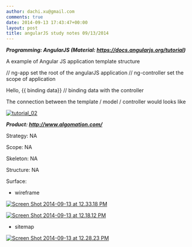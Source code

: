 ```yaml
---
author: dachi.xu@gmail.com
comments: true
date: 2014-09-13 17:43:47+00:00
layout: post
title: angularJS study notes 09/13/2014
---
```


_**Programming: AngularJS (Material: https://docs.angularjs.org/tutorial)**_

A example of Angular JS application template structure

<html ng-app="appName"> // ng-app set the root of the angularJS application

<head></head>

<body ng-controller="controllerName"> // ng-controller set the scope of application

<div ng-repeat="">

<p>Hello, {{ binding data}} // binding data with the controller

</div>

</body>

</html>

The connection between the template / model / controller would looks like

[![tutorial_02](http://dachicj.com/wp-content/uploads/2014/09/tutorial_02-300x182.png)](http://dachicj.com/wp-content/uploads/2014/09/tutorial_02.png)



_**Product: http://www.algomation.com/**_

Strategy: NA

Scope: NA

Skeleton: NA

Structure: NA

Surface:



	
  * wireframe


[![Screen Shot 2014-09-13 at 12.33.18 PM](http://dachicj.com/wp-content/uploads/2014/09/Screen-Shot-2014-09-13-at-12.33.18-PM-300x202.png)](http://dachicj.com/wp-content/uploads/2014/09/Screen-Shot-2014-09-13-at-12.33.18-PM.png)

[![Screen Shot 2014-09-13 at 12.18.12 PM](http://dachicj.com/wp-content/uploads/2014/09/Screen-Shot-2014-09-13-at-12.18.12-PM-300x203.png)](http://dachicj.com/wp-content/uploads/2014/09/Screen-Shot-2014-09-13-at-12.18.12-PM.png)







	
  * sitemap


[![Screen Shot 2014-09-13 at 12.28.23 PM](http://dachicj.com/wp-content/uploads/2014/09/Screen-Shot-2014-09-13-at-12.28.23-PM-300x242.png)](http://dachicj.com/wp-content/uploads/2014/09/Screen-Shot-2014-09-13-at-12.18.12-PM.png)
